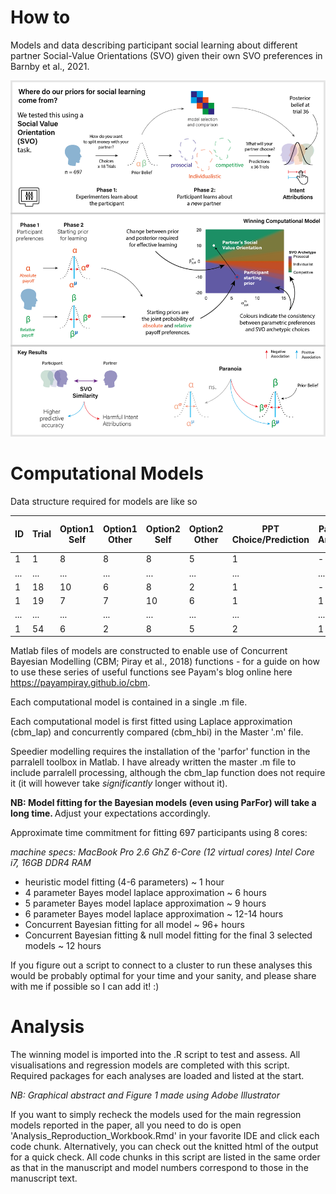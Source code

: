 # How to 
Models and data describing participant social learning about different partner Social-Value Orientations (SVO) given their own SVO preferences in Barnby et al., 2021.

![Abstract](GraphicalAbstract.png)

# Computational Models

Data structure required for models are like so

ID | Trial | Option1 Self | Option1 Other | Option2 Self | Option2 Other | PPT Choice/Prediction | Partner Answer | PPT Choice Categorical | Correct
------------ | ------------- | ------------- | ------------- | ------------- | ------------- | ------------- | ------------- | ------------- | -------------
1 | 1 | 8 | 8 | 8 | 5 | 1 | - | 1 | -
... | ... | ... | ... | ... | ... | ... | ... | ... | ...
1 | 18 | 10 | 6 | 8 | 2 | 1 | - | 2 | -
1 | 19 | 7 | 7 | 10 | 6 | 1 | 1 | 1 | 1
... | ... | ... | ... | ... | ... | ... | ... | ... | ...
1 | 54 | 6 | 2 | 8 | 5 | 2 | 1 | 2 | 0



Matlab files of models are constructed to enable use of Concurrent Bayesian Modelling (CBM; Piray et al., 2018) functions - for a guide on how to use these series of useful functions see Payam's blog online here https://payampiray.github.io/cbm.

Each computational model is contained in a single .m file.

Each computational model is first fitted using Laplace approximation (cbm_lap) and concurrently compared (cbm_hbi) in the Master '.m' file.

Speedier modelling requires the installation of the 'parfor' function in the parralell toolbox in Matlab. I have already written the master .m file to include parralell processing, although the cbm_lap function does not require it (it will however take _significantly_ longer without it).

<b> NB: Model fitting for the Bayesian models (even using ParFor) will take a long time. </b> Adjust your expectations accordingly. 

Approximate time commitment for fitting 697 participants using 8 cores:

<i> machine specs:  MacBook Pro 2.6 GhZ 6-Core (12 virtual cores) Intel Core i7, 16GB DDR4 RAM </i>

 - heuristic model fitting (4-6 parameters) ~ 1 hour
 - 4 parameter Bayes model laplace approximation ~ 6 hours
 - 5 parameter Bayes model laplace approximation ~ 9 hours
 - 6 parameter Bayes model laplace approximation ~ 12-14 hours
 - Concurrent Bayesian fitting for all model ~ 96+ hours
 - Concurrent Bayesian fitting & null model fitting for the final 3 selected models ~ 12 hours

If you figure out a script to connect to a cluster to run these analyses this would be probably optimal for your time and your sanity, and please share with me if possible so I can add it! :)

# Analysis

The winning model is imported into the .R script to test and assess.
All visualisations and regression models are completed with this script.
Required packages for each analyses are loaded and listed at the start.

<i>NB: Graphical abstract and Figure 1 made using Adobe Illustrator </i>

If you want to simply recheck the models used for the main regression models reported in the paper, all you need to do is open 'Analysis_Reproduction_Workbook.Rmd' in your favorite IDE and click each code chunk. Alternatively, you can check out the knitted html of the output for a quick check. All code chunks in this script are listed in the same order as that in the manuscript and model numbers correspond to those in the manuscript text.
